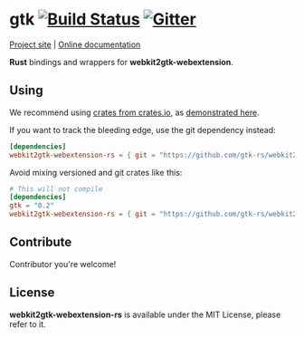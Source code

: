 # gtk [![Build Status](https://travis-ci.org/gtk-rs/webkit2gtk-webextension-rs.png?branch=master)](https://travis-ci.org/gtk-rs/webkit2gtk-webextension-rs) [![Gitter](https://badges.gitter.im/Join%20Chat.svg)](https://gitter.im/gtk-rs/gtk)

[Project site](http://gtk-rs.org/) | [Online documentation](http://gtk-rs.org/docs/)

__Rust__ bindings and wrappers for __webkit2gtk-webextension__.

## Using

We recommend using [crates from crates.io](https://crates.io/keywords/gtk-rs),
as [demonstrated here](http://gtk-rs.org/#using).

If you want to track the bleeding edge, use the git dependency instead:

```toml
[dependencies]
webkit2gtk-webextension-rs = { git = "https://github.com/gtk-rs/webkit2gtk-webextension-rs.git" }
```

Avoid mixing versioned and git crates like this:

```toml
# This will not compile
[dependencies]
gtk = "0.2"
webkit2gtk-webextension-rs = { git = "https://github.com/gtk-rs/webkit2gtk-webextension-rs.git" }
```

## Contribute

Contributor you're welcome!

## License

__webkit2gtk-webextension-rs__ is available under the MIT License, please refer to it.
